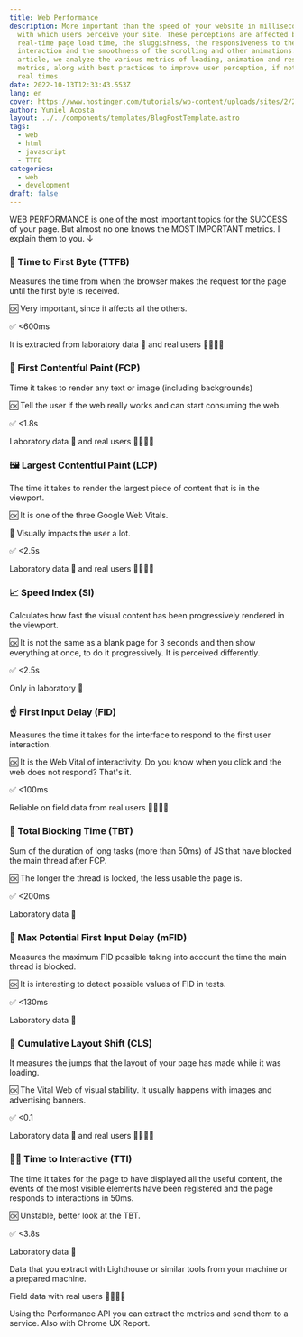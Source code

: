 ```yaml
---
title: Web Performance
description: More important than the speed of your website in milliseconds, is the speed
  with which users perceive your site. These perceptions are affected by the
  real-time page load time, the sluggishness, the responsiveness to the user
  interaction and the smoothness of the scrolling and other animations. In this
  article, we analyze the various metrics of loading, animation and response
  metrics, along with best practices to improve user perception, if not the
  real times.
date: 2022-10-13T12:33:43.553Z
lang: en
cover: https://www.hostinger.com/tutorials/wp-content/uploads/sites/2/2019/04/website-speed-test-1.jpg
author: Yuniel Acosta
layout: ../../components/templates/BlogPostTemplate.astro
tags:
  - web
  - html
  - javascript
  - TTFB
categories:
  - web
  - development
draft: false
---
```


WEB PERFORMANCE is one of the most important topics for the SUCCESS of your page. But almost no one knows the MOST IMPORTANT metrics. I explain them to you. ↓

### 📡 Time to First Byte (TTFB)

Measures the time from when the browser makes the request for the page until the first byte is received.

🆗 Very important, since it affects all the others.

✅ <600ms

It is extracted from laboratory data 🧪 and real users 👨‍👩‍👧‍👦

### 🎨 First Contentful Paint (FCP)

Time it takes to render any text or image (including backgrounds)

🆗 Tell the user if the web really works and can start consuming the web.

✅ <1.8s

Laboratory data 🧪 and real users 👨‍👩‍👧‍👦

### 🖼 Largest Contentful Paint (LCP)

The time it takes to render the largest piece of content that is in the viewport.

🆗 It is one of the three Google Web Vitals.

👀 Visually impacts the user a lot.

✅ <2.5s

Laboratory data 🧪 and real users 👨‍👩‍👧‍👦

### 📈 Speed Index (SI)

Calculates how fast the visual content has been progressively rendered in the viewport.

🆗 It is not the same as a blank page for 3 seconds and then show everything at once, to do it progressively. It is perceived differently.

✅ <2.5s

Only in laboratory 🧪

### ☝️ First Input Delay (FID)

Measures the time it takes for the interface to respond to the first user interaction.

🆗 It is the Web Vital of interactivity. Do you know when you click and the web does not respond? That's it.

✅ <100ms

Reliable on field data from real users 👨‍👩‍👧‍👦

### 🛑 Total Blocking Time (TBT)

Sum of the duration of long tasks (more than 50ms) of JS that have blocked the main thread after FCP.

🆗 The longer the thread is locked, the less usable the page is.

✅ <200ms

Laboratory data 🧪

### 👐 Max Potential First Input Delay (mFID)

Measures the maximum FID possible taking into account the time the main thread is blocked.

🆗 It is interesting to detect possible values of FID in tests.

✅ <130ms

Laboratory data 🧪

### 🎡 Cumulative Layout Shift (CLS)

It measures the jumps that the layout of your page has made while it was loading.

🆗 The Vital Web of visual stability. It usually happens with images and advertising banners.

✅ <0.1

Laboratory data 🧪 and real users 👨‍👩‍👧‍👦

### 🏃‍♀️ Time to Interactive (TTI)

The time it takes for the page to have displayed all the useful content, the events of the most visible elements have been registered and the page responds to interactions in 50ms.

🆗 Unstable, better look at the TBT.

✅ <3.8s

Laboratory data 🧪

Data that you extract with Lighthouse or similar tools from your machine or a prepared machine.

Field data with real users 👨‍👩‍👧‍👦

Using the Performance API you can extract the metrics and send them to a service. Also with Chrome UX Report.
